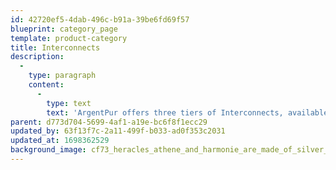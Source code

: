 ```yaml
---
id: 42720ef5-4dab-496c-b91a-39be6fd69f57
blueprint: category_page
template: product-category
title: Interconnects
description:
  -
    type: paragraph
    content:
      -
        type: text
        text: 'ArgentPur offers three tiers of Interconnects, available both single ended (RCA) and balanced (XLR).'
parent: d773d704-5699-4af1-a19e-bc6f8f1ecc29
updated_by: 63f13f7c-2a11-499f-b033-ad0f353c2031
updated_at: 1698362529
background_image: cf73_heracles_athene_and_harmonie_are_made_of_silver_metal_show_8a5739a1-cfb7-4469-a04d-a8a9204d3c3a.png
---
```

